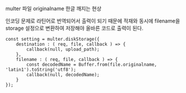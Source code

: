 multer 파일 originalname 한글 깨지는 현상

인코딩 문제로 라틴어로 번역되어서 출력이 되기 때문에 적재와 동시에 filename을 storage 설정으로 변환하여 저장해야 올바른 코드로 출력이 된다.





```
const setting = multer.diskStorage({
    destination : ( req, file, callback ) => {
        callback(null, upload_path);
    },
    filename : ( req, file, callback ) => {
        const decodedName = Buffer.from(file.originalname, 'latin1').toString('utf8');
        callback(null, decodedName);
    }
});
```
